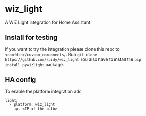 # wiz_light
A WiZ Light integration for Home Assistant

## Install for testing 
If you want to try the integration please clone this repo to `<confdir>/custom_components/`. Run `git clone https://github.com/sbidy/wiz_light`
You also have to install the `pip install pywizlight` package.

## HA config
To enable the platform integration add 
```
light:
  - platform: wiz_light
    ip: <IP of the bulb>
```
